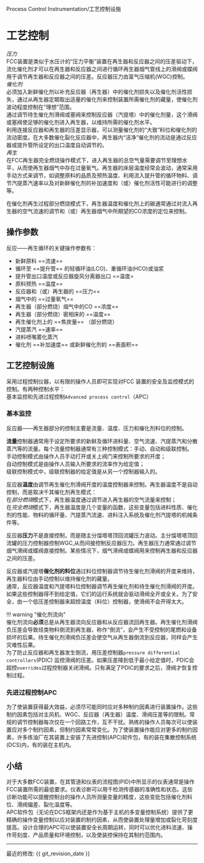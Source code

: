 Process Control Instrumentation/工艺控制设施    

# 工艺控制

*压力*  
FCC装置是类似于水压计的“压力平衡”装置在再生器和反应器之间的压差驱动下，流化催化剂才可以在再生器和反应器之间进行循环再生器烟气管线上的滑阀或蝶阀用于调节再生器和反应器之间的压差。反应器压力由富气压缩机(WGC)控制。  
*催化剂*    
必须加入新鲜催化剂以补充反应器（再生器）中的催化剂损失以及催化剂活性损失，通过从再生器定期取出适量的催化剂来控制装置所需催化剂的藏量，使催化剂波动程度控制在“理想”范围。  
通过调节待生催化剂滑阀或塞阀来控制反应器（汽提塔）中的催化剂量，这个滑阀或塞阀使足够的催化剂进入再生器，以维持所需的催化剂水平。    
利用连接反应器和再生器的压差显示器，可以测量催化剂的“大致”料位和催化剂的流动密度。在大多数催化裂化反应器中，再生器内“洁净”催化剂的流动是通过反应器或提升管所设定的出口温度自动调节的。     
*再生*    
在FCC再生器完全燃烧操作模式下，进入再生器的总空气量需要调节至理想水平，从而使再生器烟气中存在过量氧气。再生器的床层温度经常会波动，通常采用手动方式来调节，如调整原料的品质及预热温度、利用流入提升管的循环物料、调节汽提蒸汽速率以及对新鲜催化剂的补加速度和（或）催化剂活性可能进行的调整等。      

在催化剂再生过程部分燃烧模式下，再生器温度和催化剂上的碳通常通过对流入再生器的空气流速的调节和（或）再生器烟气中所期望的CO浓度的定位来控制。    

## 操作参数
反应——再生循环的关键操作参数有：    

* 新鲜原料 ==流速==   
* 循环至 ==提升管== 的轻循环油(LCO)、重循环油(HCO)或油浆  
* 提升管出口温度或反应器旋风分离器出口 ==温度=  
* 原料预热 ==温度==   
* 反应器和（或）再生器的 ==压力==    
* 烟气中的 ==过量氧气==  
* 再生器（部分燃烧）烟气中的CO ==浓度==   
* 再生器（部分燃烧）密相床的 ==温度==  
* 再生催化剂上的 ==焦炭量== （部分燃烧）    
* 汽提蒸汽 ==速率==  
* 进料喷嘴雾化蒸汽  
* 催化剂 ==补加速度== 或新鲜催化剂的 ==表面积==    
  
## 工艺控制设施
采用过程控制仪器，以有限的操作人员即可实现对FCC 装置的安全及监控模式的控制。有两种控制水平：    
基本监控和先进过程控制`Advanced process control`（APC）   

### 基本监控
反应器——再生器部分的控制主要是流量、温度、压力和催化剂料位的控制。  

**流量**控制器通常用于设定所要求的新鲜及循环进料量、空气流速、汽提蒸汽和分散蒸汽等的流量。每个流量控制器通常有三种控制模式：手动、自动和级联控制。   
手动控制模式由操作人员手动打开或关上阀门来控制所要求的开度；    
自动控制模式是由操作人员输入所要求的流率作为给定值；    
级联控制模式中，级联控制器的给定值是从另一个控制器输入的。  

反应器**温度**由调节再生催化剂滑阀开度的温度控制器来控制。再生器温度不是自动控制，而是取决千其催化剂再生模式：  
在*部分燃烧*模式下，再生器温度通过调节进入再生器的空气流量来控制；    
在*完全燃烧*模式下，再生器温度是几个变量的函数，这些变量包括进料性质、催化剂的性能、物料的循环量、汽提蒸汽流速、进料注入系统及催化剂汽提塔的机械条件等。  

反应器**压力**不是直接控制，而是随主分馏塔塔顶回流罐压力波动。主分馏塔塔顶回流罐的压力控制器控制WGC,从而间接控制反应器压力。再生器压力通常通过调节烟气滑阀或蝶阀直接控制。某些情况下，烟气滑阀或蝶阀用来控制再生器和反应器之间的压差。  

反应器或汽提塔**催化剂的料位**通过料位控制器调节待生催化剂滑阀的开度来维持，再生器料位由手动控制以维持催化剂的藏量。    
通常，反应器温度和汽提塔料位控制器调节再生催化剂和待生催化剂滑阀的开度。如果这些控制器得不到给定值，它们的运行系统就会驱动滑阀全开或全关。为了安全，由一个低压差控制器来超控温度（料位）控制器，使滑阀不会开得太大。    

!!! warning "催化剂流向"    
    催化剂流向**必须**总是从再生器流向反应器和从反应器流回再生器。再生催化剂滑阀负压差会导致烃类物料倒流到再生器，称作“倒流”，会产生不受控制的尾燃和设备损坏的后果。待生催化剂滑阀负压差会使空气从再生器倒流到反应器，同样会产生灾难性后果。    
    为了防止反应器和再生器发生倒流，用压差控制器`pressure differential controllers`(PDIC) 监控滑阀的压差。如果压差降到低于最小给定值时，PDIC会超控`overrides`过程控制器关闭滑阀。只有满足了PDIC的要求之后，滑阀才恢复控制过程。   

### 先进过程控制APC
为了使装置获得最大效益，必须尽可能同时应对多种制约因素进行装置操作。这些制约因素包括对主风机、WGC、反应器（再生器）温度、滑阀压差等的限制。常规的调节控制器每次仅在一个回路工作，互不干扰。熟练的操作人员每次可以使装置应对多个制约因素，但制约因素常常变化。为了使装置操作能应对更多的制约因素，许多炼油厂在其装置上安装了先进控制(APC)软件包，有的装在集散控制系统(DCS)内，有的装在主机内。

## 小结
对于大多数FCC装置，在其管道和仪表的流程图(PID)中所显示的仪表通常是操作FCC装置所需的最低要求。仪表诊断可以用千检测传感器的准确性和状态。这些诊断功能可以提醒控制台的操作人员所测量变量的精度，这些变批包括催化剂料位、滑阀偏差、裂化温度等。   
APC软件包（无论在DCS框架内还是作为基于主机的多变量控制系统）提供了更精确的操作变量控制以应对装置的制约因素，从而使装置处理量增加或裂化苛刻度提高。设计合理的APC可以使装置安全长周期运转，同时可以优化进料流速、操作苛刻度、产品质量和环境控制，以及使装控保持在其制约范围内。   


-----

最近的修改: {{ git_revision_date }}
